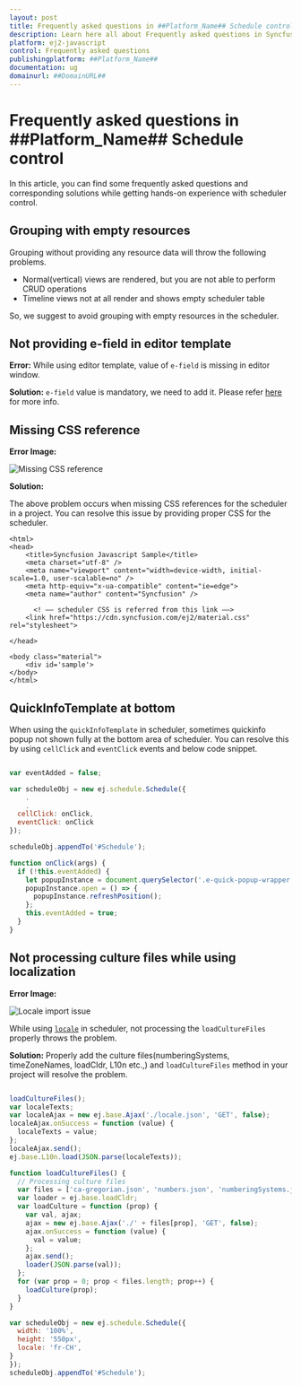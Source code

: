 ```yaml
---
layout: post
title: Frequently asked questions in ##Platform_Name## Schedule control | Syncfusion
description: Learn here all about Frequently asked questions in Syncfusion ##Platform_Name## Schedule control of Syncfusion Essential JS 2 and more.
platform: ej2-javascript
control: Frequently asked questions 
publishingplatform: ##Platform_Name##
documentation: ug
domainurl: ##DomainURL##
---
```


# Frequently asked questions in ##Platform_Name## Schedule control

In this article, you can find some frequently asked questions and corresponding solutions while getting hands-on experience with scheduler control.

## Grouping with empty resources

Grouping without providing any resource data will throw the following problems.

* Normal(vertical) views are rendered, but you are not able to perform CRUD operations
* Timeline views not at all render and shows empty scheduler table

So, we suggest to avoid grouping with empty resources in the scheduler.

## Not providing e-field in editor template

**Error:** While using editor template, value of  `e-field` is missing in editor window.

**Solution:** `e-field` value is mandatory, we need to add it. Please refer [here](https://ej2.syncfusion.com/javascript/documentation/schedule/editor-template/#customizing-event-editor-using-template) for more info.

## Missing CSS reference

**Error Image:**

  ![Missing CSS reference](images/missing-css-reference.png)

**Solution:**

The above problem occurs when missing CSS references for the scheduler in a project. You can resolve this issue by providing proper CSS for the scheduler.

```
<html>
<head>
    <title>Syncfusion Javascript Sample</title>
    <meta charset="utf-8" />
    <meta name="viewport" content="width=device-width, initial-scale=1.0, user-scalable=no" />
    <meta http-equiv="x-ua-compatible" content="ie=edge">
    <meta name="author" content="Syncfusion" />

      <! –– scheduler CSS is referred from this link ––>
    <link href="https://cdn.syncfusion.com/ej2/material.css" rel="stylesheet">

</head>

<body class="material">
    <div id='sample'>
</body>
</html>
```

## QuickInfoTemplate at bottom

When using the `quickInfoTemplate` in scheduler, sometimes quickinfo popup not shown fully at the bottom area of scheduler. You can resolve this by using `cellClick` and `eventClick` events and below code snippet.

```javascript

var eventAdded = false;

var scheduleObj = new ej.schedule.Schedule({
    .
    .
  cellClick: onClick,
  eventClick: onClick
});

scheduleObj.appendTo('#Schedule');

function onClick(args) {
  if (!this.eventAdded) {
    let popupInstance = document.querySelector('.e-quick-popup-wrapper').ej2_instances[0];
    popupInstance.open = () => {
      popupInstance.refreshPosition();
    };
    this.eventAdded = true;
  }
}
```

## Not processing culture files while using localization

**Error Image:**

![Locale import issue](images/locale-import-issue.png)

 While using [`locale`](https://ej2.syncfusion.com/javascript/documentation/schedule/localization/) in scheduler, not processing the `loadCultureFiles` properly throws the problem.

**Solution:** Properly add the culture files(numberingSystems, timeZoneNames, loadCldr, L10n etc.,) and `loadCultureFiles` method in your project will resolve the problem.

```javascript

loadCultureFiles();
var localeTexts;
var localeAjax = new ej.base.Ajax('./locale.json', 'GET', false);
localeAjax.onSuccess = function (value) {
  localeTexts = value;
};
localeAjax.send();
ej.base.L10n.load(JSON.parse(localeTexts));

function loadCultureFiles() {
  // Processing culture files
  var files = ['ca-gregorian.json', 'numbers.json', 'numberingSystems.json', 'timeZoneNames.json'];
  var loader = ej.base.loadCldr;
  var loadCulture = function (prop) {
    var val, ajax;
    ajax = new ej.base.Ajax('./' + files[prop], 'GET', false);
    ajax.onSuccess = function (value) {
      val = value;
    };
    ajax.send();
    loader(JSON.parse(val));
  };
  for (var prop = 0; prop < files.length; prop++) {
    loadCulture(prop);
  }
}

var scheduleObj = new ej.schedule.Schedule({
  width: '100%',
  height: '550px',
  locale: 'fr-CH',
}
});
scheduleObj.appendTo('#Schedule');

```
